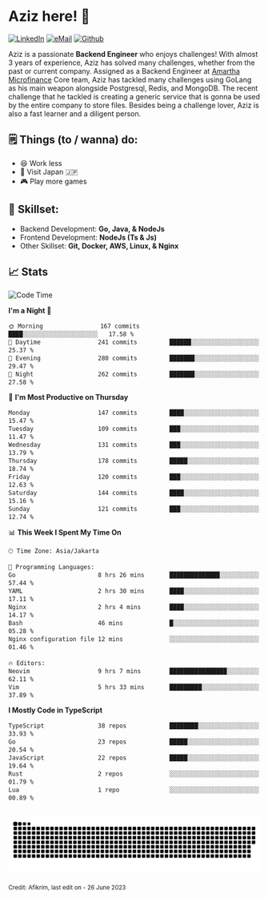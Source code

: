 # Aziz here! 👋

[![LinkedIn](https://img.shields.io/static/v1?message=afikrim&logo=linkedin&label=&color=0077B5&logoColor=white&labelColor=&style=for-the-badge)](https://www.linkedin.com/in/afikrim)
[![eMail](https://img.shields.io/static/v1?message=afikrim10@gmail.com&logo=gmail&label=&color=D14836&logoColor=white&labelColor=&style=for-the-badge)](mailto:afikrim10@gmail.com)
[![Github](https://komarev.com/ghpvc/?username=afikrim&label=Visitors&style=for-the-badge)](https://www.github.com/afikrim)

<!--Introduction-->
Aziz is a passionate **Backend Engineer** who enjoys challenges! With almost 3 years of experience, Aziz has solved many challenges, whether from the past or current company. Assigned as a Backend Engineer at [Amartha Microfinance](https://amartha.com) Core team, Aziz has tackled many challenges using GoLang as his main weapon alongside Postgresql, Redis, and MongoDB. The recent challenge that he tackled is creating a generic service that is gonna be used by the entire company to store files. Besides being a challenge lover, Aziz is also a fast learner and a diligent person.

<!--Things TODO-->
## 🗒️ Things (to / wanna) do:

- 😆 Work less
- 🚀 Visit Japan 🇯🇵
- 🎮 Play more games

<!--Skillset-->
## 🏅 Skillset:

- Backend Development: **Go, Java, & NodeJs**
- Frontend Development: **NodeJs (Ts & Js)**
- Other Skillset: **Git, Docker, AWS, Linux, & Nginx**

## 📈 Stats  

<!--START_SECTION:waka-->
![Code Time](http://img.shields.io/badge/Code%20Time-1%2C295%20hrs%208%20mins-blue)

**I'm a Night 🦉** 

```text
🌞 Morning                167 commits         ████░░░░░░░░░░░░░░░░░░░░░   17.58 % 
🌆 Daytime                241 commits         ██████░░░░░░░░░░░░░░░░░░░   25.37 % 
🌃 Evening                280 commits         ███████░░░░░░░░░░░░░░░░░░   29.47 % 
🌙 Night                  262 commits         ███████░░░░░░░░░░░░░░░░░░   27.58 % 
```
📅 **I'm Most Productive on Thursday** 

```text
Monday                   147 commits         ████░░░░░░░░░░░░░░░░░░░░░   15.47 % 
Tuesday                  109 commits         ███░░░░░░░░░░░░░░░░░░░░░░   11.47 % 
Wednesday                131 commits         ███░░░░░░░░░░░░░░░░░░░░░░   13.79 % 
Thursday                 178 commits         █████░░░░░░░░░░░░░░░░░░░░   18.74 % 
Friday                   120 commits         ███░░░░░░░░░░░░░░░░░░░░░░   12.63 % 
Saturday                 144 commits         ████░░░░░░░░░░░░░░░░░░░░░   15.16 % 
Sunday                   121 commits         ███░░░░░░░░░░░░░░░░░░░░░░   12.74 % 
```


📊 **This Week I Spent My Time On** 

```text
🕑︎ Time Zone: Asia/Jakarta

💬 Programming Languages: 
Go                       8 hrs 26 mins       ██████████████░░░░░░░░░░░   57.44 % 
YAML                     2 hrs 30 mins       ████░░░░░░░░░░░░░░░░░░░░░   17.11 % 
Nginx                    2 hrs 4 mins        ████░░░░░░░░░░░░░░░░░░░░░   14.17 % 
Bash                     46 mins             █░░░░░░░░░░░░░░░░░░░░░░░░   05.28 % 
Nginx configuration file 12 mins             ░░░░░░░░░░░░░░░░░░░░░░░░░   01.46 % 

🔥 Editors: 
Neovim                   9 hrs 7 mins        ████████████████░░░░░░░░░   62.11 % 
Vim                      5 hrs 33 mins       █████████░░░░░░░░░░░░░░░░   37.89 % 
```

**I Mostly Code in TypeScript** 

```text
TypeScript               38 repos            ████████░░░░░░░░░░░░░░░░░   33.93 % 
Go                       23 repos            █████░░░░░░░░░░░░░░░░░░░░   20.54 % 
JavaScript               22 repos            █████░░░░░░░░░░░░░░░░░░░░   19.64 % 
Rust                     2 repos             ░░░░░░░░░░░░░░░░░░░░░░░░░   01.79 % 
Lua                      1 repo              ░░░░░░░░░░░░░░░░░░░░░░░░░   00.89 % 
```




<!--END_SECTION:waka-->


<br clear="both">

<div align="center">
  <img src="https://raw.githubusercontent.com/afikrim/afikrim/output/snake.svg" alt="Snake animation" />
</div>


<sub>Credit: Afikrim, last edit on - 26 June 2023</sub>
